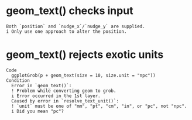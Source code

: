 # geom_text() checks input

    Both `position` and `nudge_x`/`nudge_y` are supplied.
    i Only use one approach to alter the position.

# geom_text() rejects exotic units

    Code
      ggplotGrob(p + geom_text(size = 10, size.unit = "npc"))
    Condition
      Error in `geom_text()`:
      ! Problem while converting geom to grob.
      i Error occurred in the 1st layer.
      Caused by error in `resolve_text_unit()`:
      ! `unit` must be one of "mm", "pt", "cm", "in", or "pc", not "npc".
      i Did you mean "pc"?

